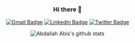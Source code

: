 <div align="center">
  
  ### Hi there 👋   
</div>

<div align="center">
  
  [![Gmail Badge](http://img.shields.io/badge/-haddan.reda.net@gmail.com-white?style=flat-square&logo=Gmail&logoColor=red&link=mailto:haddan.reda.net@gmail.com)](mailto:haddan.reda.net@gmail.com)
  [![Linkedin Badge](http://img.shields.io/badge/-Connect_with_R3-da-white?style=flat-square&logo=Linkedin&logoColor=blue&link=https://www.linkedin.com/in/reda-haddan-7b3891209/)](https://www.linkedin.com/in/reda-haddan-7b3891209/)
  [![Twitter Badge](http://img.shields.io/badge/-follow_me_@RedaHaddan-white?style=flat-square&logo=Twitter&logoColor=blue&link=https://twitter.com/RedaHaddan)](https://twitter.com/RedaHaddan)
  
</div>

<div align="center">
  
  ![Abdallah Abis's github stats](https://github-readme-stats.vercel.app/api?username=AbdallahAbis&count_private=true&show_icons=true&theme=dark)
  
</div>
<!--
**AbdallahAbis/AbdallahAbis** is a ✨ _special_ ✨ repository because its `README.md` (this file) appears on your GitHub profile.

Here are some ideas to get you started:

- 🔭 I’m currently working on ...
- 🌱 I’m currently learning ...
- 👯 I’m looking to collaborate on ...
- 🤔 I’m looking for help with ...
- 💬 Ask me about ...
- 📫 How to reach me: ...
- 😄 Pronouns: ...
- ⚡ Fun fact: ...
-->
